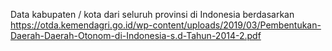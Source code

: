 Data kabupaten / kota dari seluruh provinsi di Indonesia berdasarkan https://otda.kemendagri.go.id/wp-content/uploads/2019/03/Pembentukan-Daerah-Daerah-Otonom-di-Indonesia-s.d-Tahun-2014-2.pdf
